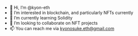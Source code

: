 - 👋 Hi, I’m @kyon-eth
- 👀 I’m interested in blockchain, and particularly NFTs currently
- 🌱 I’m currently learning Solidity
- 💞️ I’m looking to collaborate on NFT projects
- 📫 You can reach me via kyonosuke.eth@gmail.com

<!---
kyon-eth/kyon-eth is a ✨ special ✨ repository because its `README.md` (this file) appears on your GitHub profile.
You can click the Preview link to take a look at your changes.
--->
